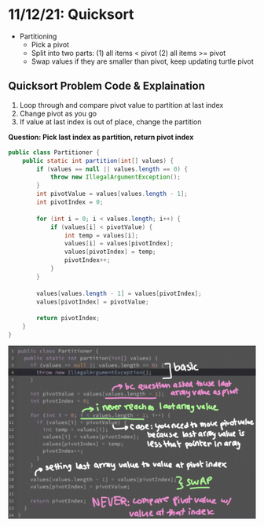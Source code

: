 # 11/12/21: Quicksort

- Partitioning
  - Pick a pivot
  - Split into two parts: (1) all items < pivot (2) all items >= pivot
  - Swap values if they are smaller than pivot, keep updating turtle pivot

## Quicksort Problem Code & Explaination
1. Loop through and compare pivot value to partition at last index
2. Change pivot as you go 
3. If value at last index is out of place, change the partition 

**Question: Pick last index as partition, return pivot index**
```java
public class Partitioner {
    public static int partition(int[] values) {
        if (values == null || values.length == 0) {
            throw new IllegalArgumentException();
        }
        int pivotValue = values[values.length - 1];
        int pivotIndex = 0;

        for (int i = 0; i < values.length; i++) {
            if (values[i] < pivotValue) {
                int temp = values[i];
                values[i] = values[pivotIndex];
                values[pivotIndex] = temp;
                pivotIndex++;
            }
        }

        values[values.length - 1] = values[pivotIndex];
        values[pivotIndex] = pivotValue;

        return pivotIndex;
    }
}
```

![Quicksort Explained](/Images/QuickSort.png)
